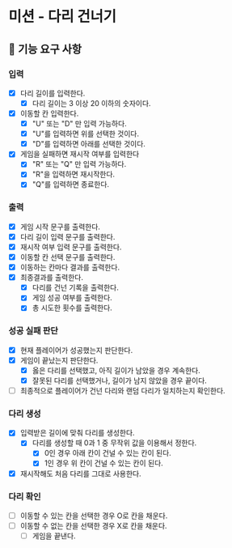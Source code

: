 # 미션 - 다리 건너기
## 🚀 기능 요구 사항

### 입력
- [X] 다리 길이를 입력한다.
  - [X] 다리 길이는 3 이상 20 이하의 숫자이다.
- [X] 이동할 칸 입력한다.
  - [X] "U" 또는 "D" 만 입력 가능하다.
  - [X] "U"를 입력하면 위를 선택한 것이다.
  - [X] "D"를 입력하면 아래를 선택한 것이다.
- [X] 게임을 실패하면 재시작 여부를 입력한다
  - [X] "R" 또는 "Q" 만 입력 가능하다.
  - [X] "R"을 입력하면 재시작한다.
  - [X] "Q"를 입력하면 종료한다.

### 출력
- [X] 게임 시작 문구를 출력한다.
- [X] 다리 길이 입력 문구를 출력한다.
- [X] 재시작 여부 입력 문구를 출력한다.
- [X] 이동할 칸 선택 문구를 출력한다.
- [X] 이동하는 칸마다 결과를 출력한다.
- [X] 최종결과를 출력한다.
    - [X] 다리를 건넌 기록을 출력한다.
    - [X] 게임 성공 여부를 출력한다.
    - [X] 총 시도한 횟수를 출력한다.

### 성공 실패 판단
- [X] 현재 플레이어가 성공했는지 판단한다.
- [X] 게임이 끝났는지 판단한다.
  - [X] 옳은 다리를 선택했고, 아직 길이가 남았을 경우 계속한다.
  - [X] 잘못된 다리를 선택했거나, 길이가 남지 않았을 경우 끝이다.
- [ ] 최종적으로 플레이어가 건넌 다리와 랜덤 다리가 일치하는지 확인한다.

### 다리 생성
- [X] 입력받은 길이에 맞춰 다리를 생성한다.
  - [X] 다리를 생성할 때 0과 1 중 무작위 값을 이용해서 정한다.
    - [X] 0인 경우 아래 칸이 건널 수 있는 칸이 된다.
    - [X] 1인 경우 위 칸이 건널 수 있는 칸이 된다.
- [X] 재시작해도 처음 다리를 그대로 사용한다.

### 다리 확인
- [ ] 이동할 수 있는 칸을 선택한 경우 O로 칸을 채운다.
- [ ] 이동할 수 없는 칸을 선택한 경우 X로 칸을 채운다.
  - [ ] 게임을 끝낸다.